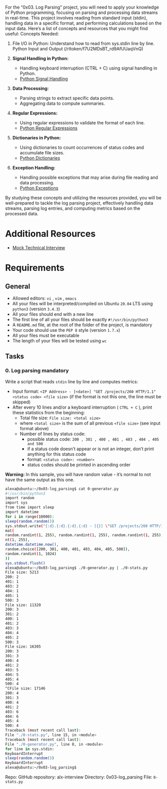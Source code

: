 For the “0x03. Log Parsing” project, you will need to apply your knowledge of Python programming,
focusing on parsing and processing data streams in real-time. This project involves reading from standard
input (stdin), handling data in a specific format, and performing calculations based on the input data. Here’s
a list of concepts and resources that you might find useful:
Concepts Needed:
1. File I/O in Python:
Understand how to read from sys.stdin line by line.
Python Input and Output (/rltoken/f7U2MDsBT_rd9AfUUaqVnQ)

2. **Signal Handling in Python:**
    - Handling keyboard interruption (CTRL + C) using signal handling in Python.
    - [Python Signal Handling]()

3. **Data Processing:**
    - Parsing strings to extract specific data points.
    - Aggregating data to compute summaries.

4. **Regular Expressions:**
    - Using regular expressions to validate the format of each line.
    - [Python Regular Expressions]()

5. **Dictionaries in Python:**
    - Using dictionaries to count occurrences of status codes and accumulate file sizes.
    - [Python Dictionaries]()

6. **Exception Handling:**
    - Handling possible exceptions that may arise during file reading and data processing.
    - [Python Exceptions]()

By studying these concepts and utilizing the resources provided, you will be well-prepared to tackle the log parsing project, effectively handling data streams, parsing log entries, and computing metrics based on the processed data.

# Additional Resources
- [Mock Technical Interview]()

# Requirements

## General
- Allowed editors: `vi` , `vim` , `emacs`
- All your files will be interpreted/compiled on Ubuntu `20.04` LTS using `python3` (version `3.4.3`)
- All your files should end with a new line
- The first line of all your files should be exactly `#!/usr/bin/python3`
- A `README.md` file, at the root of the folder of the project, is mandatory
- Your code should use the `PEP 8` style (version `1.7.x`)
- All your files must be executable
- The length of your files will be tested using `wc`

## Tasks

### 0. Log parsing mandatory

Write a script that reads `stdin` line by line and computes metrics:

- Input format: `<IP Address> - [<date>] "GET /projects/260 HTTP/1.1" <status code> <file size>` (if the format is not this one, the line must be skipped)
- After every 10 lines and/or a keyboard interruption ( `CTRL + C` ), print these statistics from the beginning:
    - Total file size: `File size: <total size>`
    - where `<total size>` is the sum of all previous `<file size>` (see input format above)
    - Number of lines by status code:
        - possible status code: `200 , 301 , 400 , 401 , 403 , 404 , 405 and 500`
        - if a status code doesn’t appear or is not an integer, don’t print anything for this status code
        - format: `<status code>: <number>`
        - status codes should be printed in ascending order

**Warning:** In this sample, you will have random value - it’s normal to not have the same output as this one.

```bash
alexa@ubuntu:~/0x03-log_parsing$ cat 0-generator.py
#!/usr/bin/python3
import random
import sys
from time import sleep
import datetime
for i in range(10000):
sleep(random.random())
sys.stdout.write("{:d}.{:d}.{:d}.{:d} - [{}] \"GET /projects/260 HTTP/1.1\" {} {}\n".for
mat(
random.randint(1, 255), random.randint(1, 255), random.randint(1, 255), random.randi
nt(1, 255),
datetime.datetime.now(),
random.choice([200, 301, 400, 401, 403, 404, 405, 500]),
random.randint(1, 1024)
))
sys.stdout.flush()
alexa@ubuntu:~/0x03-log_parsing$ ./0-generator.py | ./0-stats.py
File size: 5213
200: 2
401: 1
403: 2
404: 1
405: 1
500: 3
File size: 11320
200: 3
301: 2
400: 1
401: 2
403: 3
404: 4
405: 2
500: 3
File size: 16305
200: 3
301: 3
400: 4
401: 2
403: 5
404: 5
405: 4
500: 4
^CFile size: 17146
200: 4
301: 3
400: 4
401: 2
403: 6
404: 6
405: 4
500: 4
Traceback (most recent call last):
File "./0-stats.py", line 15, in <module>
Traceback (most recent call last):
File "./0-generator.py", line 8, in <module>
for line in sys.stdin:
KeyboardInterrupt
sleep(random.random())
KeyboardInterrupt
alexa@ubuntu:~/0x03-log_parsing$
```

Repo:
GitHub repository: alx-interview
Directory: 0x03-log_parsing
File: `0-stats.py`